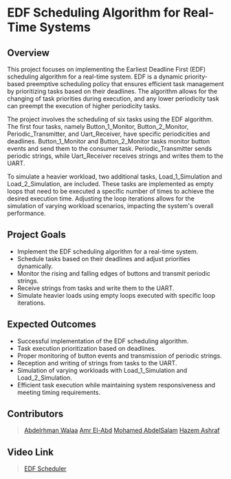 # EDF Scheduling Algorithm for Real-Time Systems

## Overview
This project focuses on implementing the Earliest Deadline First (EDF) scheduling algorithm for a real-time system. EDF is a dynamic priority-based preemptive scheduling policy that ensures efficient task management by prioritizing tasks based on their deadlines. The algorithm allows for the changing of task priorities during execution, and any lower periodicity task can preempt the execution of higher periodicity tasks.

The project involves the scheduling of six tasks using the EDF algorithm. The first four tasks, namely Button_1_Monitor, Button_2_Monitor, Periodic_Transmitter, and Uart_Receiver, have specific periodicities and deadlines. Button_1_Monitor and Button_2_Monitor tasks monitor button events and send them to the consumer task. Periodic_Transmitter sends periodic strings, while Uart_Receiver receives strings and writes them to the UART.

To simulate a heavier workload, two additional tasks, Load_1_Simulation and Load_2_Simulation, are included. These tasks are implemented as empty loops that need to be executed a specific number of times to achieve the desired execution time. Adjusting the loop iterations allows for the simulation of varying workload scenarios, impacting the system's overall performance.

## Project Goals
- Implement the EDF scheduling algorithm for a real-time system.
- Schedule tasks based on their deadlines and adjust priorities dynamically.
- Monitor the rising and falling edges of buttons and transmit periodic strings.
- Receive strings from tasks and write them to the UART.
- Simulate heavier loads using empty loops executed with specific loop iterations.

## Expected Outcomes
- Successful implementation of the EDF scheduling algorithm.
- Task execution prioritization based on deadlines.
- Proper monitoring of button events and transmission of periodic strings.
- Reception and writing of strings from tasks to the UART.
- Simulation of varying workloads with Load_1_Simulation and Load_2_Simulation.
- Efficient task execution while maintaining system responsiveness and meeting timing requirements.

## Contributors
> [Abdelrhman Walaa](https://github.com/AbdelrhmanWalaa)
> [Amr El-Abd](https://github.com/AmrElAbd09)
> [Mohamed AbdelSalam](https://github.com/m3adel)
> [Hazem Ashraf](https://github.com/hazemashrafali)

## Video Link
> [EDF Scheduler](https://drive.google.com/file/d/18fT2M_iGboBTeThPvK7_me9P3f5lazBn/view?usp=drive_link)
